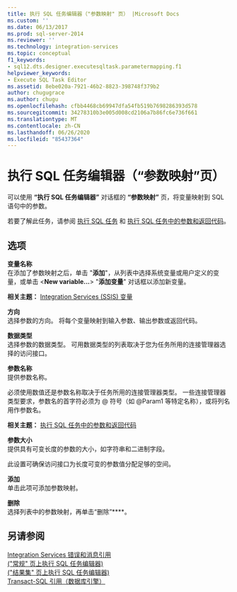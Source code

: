 ```yaml
---
title: 执行 SQL 任务编辑器（"参数映射" 页） |Microsoft Docs
ms.custom: ''
ms.date: 06/13/2017
ms.prod: sql-server-2014
ms.reviewer: ''
ms.technology: integration-services
ms.topic: conceptual
f1_keywords:
- sql12.dts.designer.executesqltask.parametermapping.f1
helpviewer_keywords:
- Execute SQL Task Editor
ms.assetid: 8ebe020a-7921-46b2-8823-398748f379b2
author: chugugrace
ms.author: chugu
ms.openlocfilehash: cfbb4468cb69947dfa54fb519b7698286393d578
ms.sourcegitcommit: 34278310b3e005d008cd2106a7b86fc6e736f661
ms.translationtype: MT
ms.contentlocale: zh-CN
ms.lasthandoff: 06/26/2020
ms.locfileid: "85437364"
---
```

# <a name="execute-sql-task-editor-parameter-mapping-page"></a>执行 SQL 任务编辑器（“参数映射”页）
  可以使用 **“执行 SQL 任务编辑器”** 对话框的 **“参数映射”** 页，将变量映射到 SQL 语句中的参数。  
  
 若要了解此任务，请参阅 [执行 SQL 任务](control-flow/execute-sql-task.md) 和 [执行 SQL 任务中的参数和返回代码](../../2014/integration-services/parameters-and-return-codes-in-the-execute-sql-task.md)。  
  
## <a name="options"></a>选项  
 **变量名称**  
 在添加了参数映射之后，单击 "**添加**"，从列表中选择系统变量或用户定义的变量，或单击 \<**New variable...**> "**添加变量**" 对话框以添加新变量。  
  
 **相关主题：** [Integration Services (SSIS) 变量](integration-services-ssis-variables.md)  
  
 **方向**  
 选择参数的方向。 将每个变量映射到输入参数、输出参数或返回代码。  
  
 **数据类型**  
 选择参数的数据类型。 可用数据类型的列表取决于您为任务所用的连接管理器选择的访问接口。  
  
 **参数名称**  
 提供参数名称。  
  
 必须使用数值还是参数名称取决于任务所用的连接管理器类型。 一些连接管理器类型要求，参数名的首字符必须为 \@ 符号（如 \@Param1 等特定名称），或将列名用作参数名。  
  
 **相关主题：** [执行 SQL 任务中的参数和返回代码](../../2014/integration-services/parameters-and-return-codes-in-the-execute-sql-task.md)  
  
 **参数大小**  
 提供具有可变长度的参数的大小，如字符串和二进制字段。  
  
 此设置可确保访问接口为长度可变的参数值分配足够的空间。  
  
 **添加**  
 单击此项可添加参数映射。  
  
 **删除**  
 选择列表中的参数映射，再单击“删除”****。  
  
## <a name="see-also"></a>另请参阅  
 [Integration Services 错误和消息引用](../../2014/integration-services/integration-services-error-and-message-reference.md)   
 [&#40;"常规" 页上执行 SQL 任务编辑器&#41;](general-page-of-integration-services-designers-options.md)   
 [&#40;"结果集" 页上执行 SQL 任务编辑器&#41;](../../2014/integration-services/execute-sql-task-editor-result-set-page.md)   
 [Transact-SQL 引用（数据库引擎）](/sql/t-sql/language-reference)  
  
  
